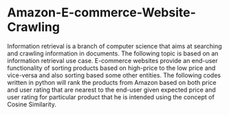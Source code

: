 # Amazon-E-commerce-Website-Crawling
Information retrieval is a branch of computer science that aims at searching and crawling information in documents. The following topic is based on an information retrieval use case. E-commerce websites provide an end-user functionality of sorting products based on high-price to the low price and vice-versa and also sorting based some other entities. The following codes written in python will rank the products from  Amazon based on both price and user rating that are nearest to the end-user given expected price and user rating for particular product that he is intended using the concept of Cosine Similarity.

